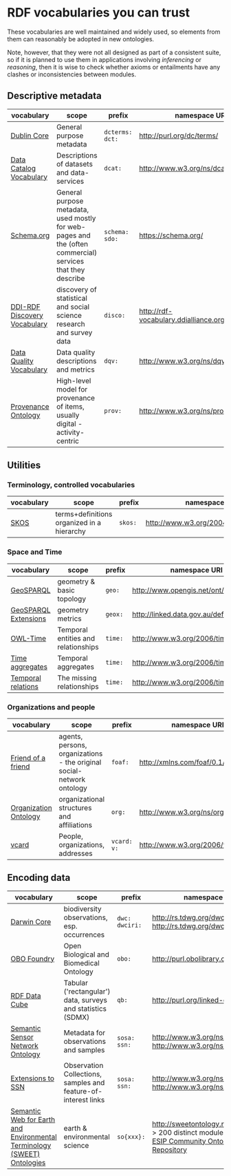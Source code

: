# RDF vocabularies you can trust

These vocabularies are well maintained and widely used, so elements from them can reasonably be adopted in new ontologies. 

Note, however, that they were not all designed as part of a consistent suite, so if it is planned to use them in applications involving _inferencing_ or _reasoning_, then it is wise to check whether axioms or entailments have any clashes or inconsistencies between modules.  

## Descriptive metadata

vocabulary | scope | prefix | namespace URI 
--- | --- | --- | ---
[Dublin Core](https://www.dublincore.org/specifications/dublin-core/dcmi-terms/) | General purpose metadata | `dcterms:` `dct:` | http://purl.org/dc/terms/ 
[Data Catalog Vocabulary](https://www.w3.org/TR/vocab-dcat-2/) | Descriptions of datasets and data-services | `dcat:` | http://www.w3.org/ns/dcat# 
[Schema.org](https://schema.org/) | General purpose metadata, used mostly for web-pages and the (often commercial) services that they describe | `schema:` `sdo:` | https://schema.org/ 
[DDI-RDF Discovery Vocabulary](https://ddialliance.org/Specification/RDF/Discovery) | discovery of statistical and social science research and survey data | `disco:` | http://rdf-vocabulary.ddialliance.org/discovery#
[Data Quality Vocabulary](https://www.w3.org/TR/vocab-dqv/) | Data quality descriptions and metrics | `dqv:` | http://www.w3.org/ns/dqv# 
[Provenance Ontology](https://www.w3.org/TR/prov-o/) | High-level model for provenance of items, usually digital - activity-centric | `prov:` | http://www.w3.org/ns/prov# 

## Utilities
### Terminology, controlled vocabularies

vocabulary | scope | prefix | namespace URI 
--- | --- | --- | ---
[SKOS](https://www.w3.org/TR/skos-reference/) | terms+definitions organized in a hierarchy | `skos:` |  http://www.w3.org/2004/02/skos/core# 

### Space and Time

vocabulary | scope | prefix | namespace URI 
--- | --- | --- | ---
[GeoSPARQL](https://portal.opengeospatial.org/files/?artifact_id=47664) | geometry & basic topology | `geo:` | http://www.opengis.net/ont/geosparql#
[GeoSPARQL Extensions](http://linked.data.gov.au/def/geox) | geometry metrics | `geox:` | http://linked.data.gov.au/def/geox#
[OWL-Time](https://www.w3.org/TR/owl-time/) | Temporal entities and relationships | `time:` | http://www.w3.org/2006/time# 
[Time aggregates](https://w3c.github.io/sdw/time-aggregates/) | Temporal aggregates | `time:` | http://www.w3.org/2006/time# 
[Temporal relations](https://w3c.github.io/sdw/time-entity-relations/) | The missing relationships | `time:` | http://www.w3.org/2006/time# 

### Organizations and people

vocabulary | scope | prefix | namespace URI 
--- | --- | --- | ---
[Friend of a friend](http://xmlns.com/foaf/spec/) | agents, persons, organizations - the original social-network ontology | `foaf:` | http://xmlns.com/foaf/0.1/ 
[Organization Ontology](https://www.w3.org/TR/vocab-org/) | organizational structures and affiliations | `org:` | http://www.w3.org/ns/org#
[vcard](https://www.w3.org/TR/vcard-rdf/) | People, organizations, addresses | `vcard:` `v:` | http://www.w3.org/2006/vcard/ns# 

## Encoding data 

vocabulary | scope | prefix | namespace URI 
--- | --- | --- | ---
[Darwin Core](https://dwc.tdwg.org/terms/) | biodiversity observations, esp. occurrences | `dwc:` <br/> `dwciri:` | http://rs.tdwg.org/dwc/terms/ <br/> http://rs.tdwg.org/dwc/iri/
[OBO Foundry](http://www.obofoundry.org/) | Open Biological and Biomedical Ontology | `obo:` | http://purl.obolibrary.org/obo/ 
[RDF Data Cube](https://www.w3.org/TR/vocab-data-cube/) | Tabular ('rectangular') data, surveys and statistics (SDMX) | `qb:` |   http://purl.org/linked-data/cube#
[Semantic Sensor Network Ontology](https://www.w3.org/TR/vocab-ssn/) | Metadata for observations and samples | `sosa:` <br/> `ssn:` | http://www.w3.org/ns/sosa/ <br/> http://www.w3.org/ns/ssn/ 
[Extensions to SSN](https://www.w3.org/TR/vocab-ssn-ext/) | Observation Collections, samples and feature-of-interest links | `sosa:` <br/> `ssn:` | http://www.w3.org/ns/sosa/ <br/> http://www.w3.org/ns/ssn/ 
[Semantic Web for Earth and Environmental Terminology (SWEET) Ontologies](https://github.com/ESIPFed/sweet) | earth & environmental science | `so{xxx}:` |  http://sweetontology.net/{ontology} <br/> &gt; 200 distinct modules - see the [ESIP Community Ontology Repository](http://www.sweetontology.org/ont/)